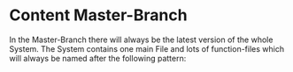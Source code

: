 # Content Master-Branch

In the Master-Branch there will always be the latest version of the whole System. 
The System contains one main File and lots of function-files which will always be named after the following pattern:

